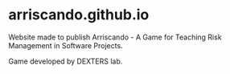 # arriscando.github.io

Website made to publish Arriscando - A Game for Teaching Risk Management in Software Projects.

Game developed by DEXTERS lab.
